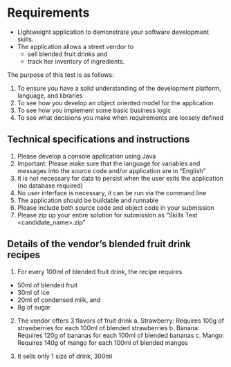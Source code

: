 # Requirements

- Lightweight application to demonstrate your software development skills.
- The application allows a street vendor to
    - sell blended fruit drinks and
    - track her inventory of ingredients.

The purpose of this test is as follows:
1. To ensure you have a solid understanding of the development platform, language, and libraries
2. To see how you develop an object oriented model for the application
3. To see how you implement some basic business logic
4. To see what decisions you make when requirements are loosely defined

## Technical specifications and instructions

1. Please develop a console application using Java
2. Important: Please make sure that the language for variables and messages into the source code and/or application are in “English”
3. It is not necessary for data to persist when the user exits the application (no database required)
4. No user interface is necessary, it can be run via the command line
5. The application should be buildable and runnable
6. Please include both source code and object code in your submission
7. Please zip up your entire solution for submission as “Skills Test <candidate_name>.zip”

## Details of the vendor’s blended fruit drink recipes
1. For every 100ml of blended fruit drink, the recipe requires
  - 50ml of blended fruit
  - 30ml of ice
  - 20ml of condensed milk, and
  - 8g of sugar

2. The vendor offers 3 flavors of fruit drink
a. Strawberry: Requires 100g of strawberries for each 100ml of blended strawberries
b. Banana: Requires 120g of bananas for each 100ml of blended bananas
c. Mango: Requires 140g of mango for each 100ml of blended mangos

3. It sells only 1 size of drink, 300ml